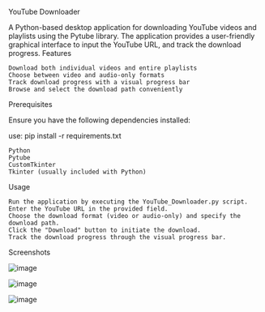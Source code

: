 YouTube Downloader

A Python-based desktop application for downloading YouTube videos and playlists using the Pytube library. The application provides a user-friendly graphical interface to input the YouTube URL, and track the download progress.
Features

    Download both individual videos and entire playlists
    Choose between video and audio-only formats
    Track download progress with a visual progress bar
    Browse and select the download path conveniently

Prerequisites

Ensure you have the following dependencies installed:

use: pip install -r requirements.txt

    Python
    Pytube
    CustomTkinter
    Tkinter (usually included with Python)

Usage

    Run the application by executing the YouTube_Downloader.py script.
    Enter the YouTube URL in the provided field.
    Choose the download format (video or audio-only) and specify the download path.
    Click the "Download" button to initiate the download.
    Track the download progress through the visual progress bar.

Screenshots

![image](https://github.com/Dave-170/YouTube_Downloader/assets/74973997/f87d27fb-73d0-40d8-ae73-ea6b90ea1268)

![image](https://github.com/Dave-170/YouTube_Downloader/assets/74973997/b9202483-1126-4eea-ac9b-b15d4049b3e5)

![image](https://github.com/Dave-170/YouTube_Downloader/assets/74973997/66958325-2f70-43e7-90d8-a7f6042ee7b9)
